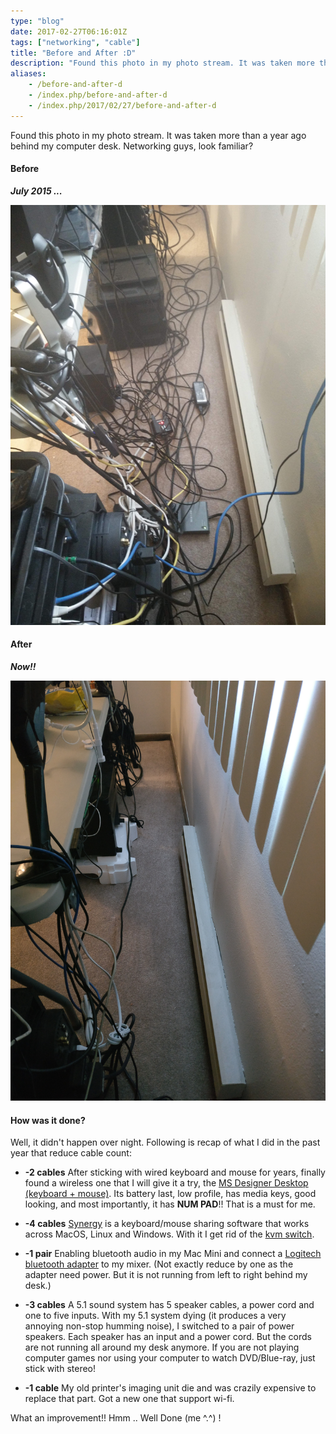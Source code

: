 ```yaml
---
type: "blog"
date: 2017-02-27T06:16:01Z
tags: ["networking", "cable"]
title: "Before and After :D"
description: "Found this photo in my photo stream. It was taken more than a year ago behind my computer desk. Networking guys, look familiar?"
aliases:
    - /before-and-after-d
    - /index.php/before-and-after-d
    - /index.php/2017/02/27/before-and-after-d
---
```


Found this photo in my photo stream. It was taken more than a year ago behind my computer desk. Networking guys, look familiar?
<!--more-->
#### Before

***July 2015 ...***

![Before](https://raw.githubusercontent.com/J-Siu/johnsiu.com/master/static/img/before-and-after-01.jpg)

#### After

***Now!!***

![After](https://raw.githubusercontent.com/J-Siu/johnsiu.com/master/static/img/before-and-after-02.jpg)

#### How was it done?

Well, it didn't happen over night. Following is recap of what I did in the past year that reduce cable count:

- **-2 cables** After sticking with wired keyboard and mouse for years, finally found a wireless one that I will give it a try, the [MS Designer Desktop (keyboard + mouse)](https://www.microsoft.com/accessories/en-us/products/keyboards/designer-bluetooth-desktop/7n9-00001). Its battery last, low profile, has media keys, good looking, and most importantly, it has **NUM PAD**!! That is a must for me.

- **-4 cables** [Synergy](https://symless.com/synergy/) is a keyboard/mouse sharing software that works across MacOS, Linux and Windows. With it I get rid of the [kvm switch](https://en.wikipedia.org/wiki/KVM_switch).

- **-1 pair** Enabling bluetooth audio in my Mac Mini and connect a [Logitech bluetooth adapter](http://www.logitech.com/en-us/product/bluetooth-audio-adapter) to my mixer. (Not exactly reduce by one as the adapter need power. But it is not running from left to right behind my desk.)

- **-3 cables** A 5.1 sound system has 5 speaker cables, a power cord and one to five inputs. With my 5.1 system dying (it produces a very annoying non-stop humming noise), I switched to a pair of power speakers. Each speaker has an input and a power cord. But the cords are not running all around my desk anymore. If you are not playing computer games nor using your computer to watch DVD/Blue-ray, just stick with stereo!

- **-1 cable** My old printer's imaging unit die and was crazily expensive to replace that part. Got a new one that support wi-fi.

What an improvement!! Hmm .. Well Done (me ^.^) !
